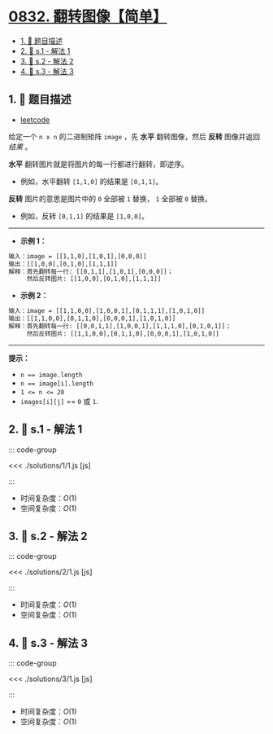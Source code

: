 # [0832. 翻转图像【简单】](https://github.com/tnotesjs/TNotes.leetcode/tree/main/notes/0832.%20%E7%BF%BB%E8%BD%AC%E5%9B%BE%E5%83%8F%E3%80%90%E7%AE%80%E5%8D%95%E3%80%91)

<!-- region:toc -->

- [1. 📝 题目描述](#1--题目描述)
- [2. 🎯 s.1 - 解法 1](#2--s1---解法-1)
- [3. 🎯 s.2 - 解法 2](#3--s2---解法-2)
- [4. 🎯 s.3 - 解法 3](#4--s3---解法-3)

<!-- endregion:toc -->

## 1. 📝 题目描述

- [leetcode](https://leetcode.cn/problems/flipping-an-image/)

给定一个 `n x n` 的二进制矩阵 `image` ，先 **水平** 翻转图像，然后 **反转** 图像并返回 _结果_ 。

**水平** 翻转图片就是将图片的每一行都进行翻转，即逆序。

- 例如，水平翻转 `[1,1,0]` 的结果是 `[0,1,1]`。

**反转** 图片的意思是图片中的 `0` 全部被 `1` 替换， `1` 全部被 `0` 替换。

- 例如，反转 `[0,1,1]` 的结果是 `[1,0,0]`。

---

- **示例 1：**

```txt
输入：image = [[1,1,0],[1,0,1],[0,0,0]]
输出：[[1,0,0],[0,1,0],[1,1,1]]
解释：首先翻转每一行: [[0,1,1],[1,0,1],[0,0,0]]；
     然后反转图片: [[1,0,0],[0,1,0],[1,1,1]]
```

- **示例 2：**

```txt
输入：image = [[1,1,0,0],[1,0,0,1],[0,1,1,1],[1,0,1,0]]
输出：[[1,1,0,0],[0,1,1,0],[0,0,0,1],[1,0,1,0]]
解释：首先翻转每一行: [[0,0,1,1],[1,0,0,1],[1,1,1,0],[0,1,0,1]]；
     然后反转图片: [[1,1,0,0],[0,1,1,0],[0,0,0,1],[1,0,1,0]]
```

---

**提示：**

- `n == image.length`
- `n == image[i].length`
- `1 <= n <= 20`
- `images[i][j]` == `0` 或 `1`.

## 2. 🎯 s.1 - 解法 1

::: code-group

<<< ./solutions/1/1.js [js]

:::

- 时间复杂度：$O(1)$
- 空间复杂度：$O(1)$

## 3. 🎯 s.2 - 解法 2

::: code-group

<<< ./solutions/2/1.js [js]

:::

- 时间复杂度：$O(1)$
- 空间复杂度：$O(1)$

## 4. 🎯 s.3 - 解法 3

::: code-group

<<< ./solutions/3/1.js [js]

:::

- 时间复杂度：$O(1)$
- 空间复杂度：$O(1)$
